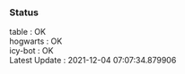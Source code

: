 ### Status


table : OK  
hogwarts : OK  
icy-bot : OK  
Latest Update : 2021-12-04 07:07:34.879906
